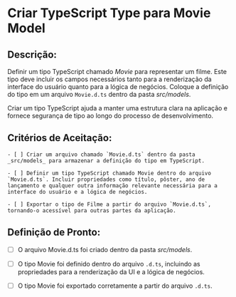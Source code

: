 # Criar TypeScript Type para Movie Model

## Descrição:

Definir um tipo TypeScript chamado _Movie_ para representar um filme. Este tipo deve incluir os campos necessários tanto para a renderização da interface do usuário quanto para a lógica de negócios. Coloque a definição do tipo em um arquivo `Movie.d.ts` dentro da pasta _src/models_.

Criar um tipo TypeScript ajuda a manter uma estrutura clara na aplicação e fornece segurança de tipo ao longo do processo de desenvolvimento.

## Critérios de Aceitação:

    - [ ] Criar um arquivo chamado `Movie.d.ts` dentro da pasta _src/models_ para armazenar a definição do tipo em TypeScript.

    - [ ] Definir um tipo TypeScript chamado Movie dentro do arquivo `Movie.d.ts`. Incluir propriedades como título, pôster, ano de lançamento e qualquer outra informação relevante necessária para a interface do usuário e a lógica de negócios.

    - [ ] Exportar o tipo de Filme a partir do arquivo `Movie.d.ts`, tornando-o acessível para outras partes da aplicação.

## Definição de Pronto:

- [ ] O arquivo Movie.d.ts foi criado dentro da pasta _src/models_.

- [ ] O tipo Movie foi definido dentro do arquivo `.d.ts`, incluindo as propriedades para a renderização da UI e a lógica de negócios.

- [ ] O tipo Movie foi exportado corretamente a partir do arquivo `.d.ts`.
